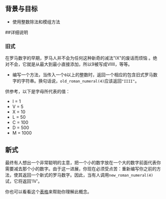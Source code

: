 <!-- Please put your translation here and with the same style in README.md -->
## 背景与目标

- 使用整数除法和模组方法

##详细说明

### 旧式

在罗马数字的早期，罗马人并不会为任何这种新奇的减法"IX"的废话而烦恼 。绝对不会，它就是从最大到最小直接添加，所以9被写成VIIII，等等。

- 编写一个方法，当传入一个`0`以上的整数时，返回一个相应的包含旧式罗马数字的字符串。换句话说，`old_roman_numeral(4)`应该返回`"IIII"`。

供参考，以下是字母所代表的值：
- I = 1
- V = 5
- X = 10
- L = 50
- C = 100
- D = 500
- M = 1000

## 新式

最终有人想出一个非常聪明的主意，把一个小的数字放在一个大的数字前面代表你需要减去那个小的数字。由于这一进展，你现在必须受点苦：重新编写你之前的方法，使其返回一个新式的罗马数字。因此，当有人调用`new_roman_numeral(4)`试，它将返回'IV'。

你也可以看看这个[表格](http://loudexpose.files.wordpress.com/2011/02/roman-numerals.jpg)来帮助你理解此概念。

